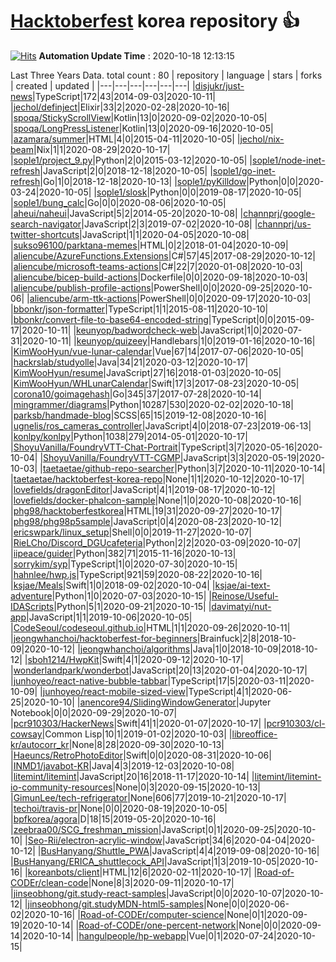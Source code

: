 # [Hacktoberfest](https://hacktoberfest.digitalocean.com/) korea repository :thumbsup: 
[![Hits](https://hits.seeyoufarm.com/api/count/incr/badge.svg?url=https%3A%2F%2Fgithub.com%2Ftaetaetae%2Fhacktoberfest-korea-repo&count_bg=%2379C83D&title_bg=%23555555&icon=&icon_color=%23E7E7E7&title=hits&edge_flat=false)](https://hits.seeyoufarm.com)
**Automation Update Time** : 2020-10-18 12:13:15

Last Three Years Data. total count : 80
| repository | language | stars | forks | created | updated |
|---|---|---|---|---|---|
|[disjukr/just-news](https://github.com/disjukr/just-news)|TypeScript|172|43|2014-09-03|2020-10-11|
|[jechol/definject](https://github.com/jechol/definject)|Elixir|33|2|2020-02-28|2020-10-16|
|[spoqa/StickyScrollView](https://github.com/spoqa/StickyScrollView)|Kotlin|13|0|2020-09-02|2020-10-05|
|[spoqa/LongPressListener](https://github.com/spoqa/LongPressListener)|Kotlin|13|0|2020-09-16|2020-10-05|
|[azamara/summer](https://github.com/azamara/summer)|HTML|4|0|2015-04-11|2020-10-05|
|[jechol/nix-beam](https://github.com/jechol/nix-beam)|Nix|1|1|2020-08-29|2020-10-17|
|[sople1/project_9.py](https://github.com/sople1/project_9.py)|Python|2|0|2015-03-12|2020-10-05|
|[sople1/node-inet-refresh](https://github.com/sople1/node-inet-refresh)|JavaScript|2|0|2018-12-18|2020-10-05|
|[sople1/go-inet-refresh](https://github.com/sople1/go-inet-refresh)|Go|1|0|2018-12-18|2020-10-13|
|[sople1/pyKilldow](https://github.com/sople1/pyKilldow)|Python|0|0|2020-03-24|2020-10-05|
|[sople1/slosk](https://github.com/sople1/slosk)|Python|0|0|2019-08-17|2020-10-05|
|[sople1/bung_calc](https://github.com/sople1/bung_calc)|Go|0|0|2020-08-06|2020-10-05|
|[aheui/naheui](https://github.com/aheui/naheui)|JavaScript|5|2|2014-05-20|2020-10-08|
|[channprj/google-search-navigator](https://github.com/channprj/google-search-navigator)|JavaScript|2|3|2019-07-02|2020-10-08|
|[channprj/us-twitter-shortcuts](https://github.com/channprj/us-twitter-shortcuts)|JavaScript|1|1|2020-04-05|2020-10-08|
|[sukso96100/parktana-memes](https://github.com/sukso96100/parktana-memes)|HTML|0|2|2018-01-04|2020-10-09|
|[aliencube/AzureFunctions.Extensions](https://github.com/aliencube/AzureFunctions.Extensions)|C#|57|45|2017-08-29|2020-10-12|
|[aliencube/microsoft-teams-actions](https://github.com/aliencube/microsoft-teams-actions)|C#|22|7|2020-01-08|2020-10-03|
|[aliencube/bicep-build-actions](https://github.com/aliencube/bicep-build-actions)|Dockerfile|0|0|2020-09-18|2020-10-03|
|[aliencube/publish-profile-actions](https://github.com/aliencube/publish-profile-actions)|PowerShell|0|0|2020-09-25|2020-10-06|
|[aliencube/arm-ttk-actions](https://github.com/aliencube/arm-ttk-actions)|PowerShell|0|0|2020-09-17|2020-10-03|
|[bbonkr/json-formatter](https://github.com/bbonkr/json-formatter)|TypeScript|1|1|2015-08-11|2020-10-10|
|[bbonkr/convert-file-to-base64-encoded-string](https://github.com/bbonkr/convert-file-to-base64-encoded-string)|TypeScript|0|0|2015-09-17|2020-10-11|
|[keunyop/badwordcheck-web](https://github.com/keunyop/badwordcheck-web)|JavaScript|1|0|2020-07-31|2020-10-11|
|[keunyop/quizeey](https://github.com/keunyop/quizeey)|Handlebars|1|0|2019-01-16|2020-10-16|
|[KimWooHyun/vue-lunar-calendar](https://github.com/KimWooHyun/vue-lunar-calendar)|Vue|67|14|2017-07-06|2020-10-05|
|[hackrslab/studyolle](https://github.com/hackrslab/studyolle)|Java|34|21|2020-03-12|2020-10-17|
|[KimWooHyun/resume](https://github.com/KimWooHyun/resume)|JavaScript|27|16|2018-01-03|2020-10-05|
|[KimWooHyun/WHLunarCalendar](https://github.com/KimWooHyun/WHLunarCalendar)|Swift|17|3|2017-08-23|2020-10-05|
|[corona10/goimagehash](https://github.com/corona10/goimagehash)|Go|345|37|2017-07-28|2020-10-14|
|[mingrammer/diagrams](https://github.com/mingrammer/diagrams)|Python|10287|530|2020-02-02|2020-10-18|
|[parksb/handmade-blog](https://github.com/parksb/handmade-blog)|SCSS|65|15|2019-12-08|2020-10-16|
|[ugnelis/ros_cameras_controller](https://github.com/ugnelis/ros_cameras_controller)|JavaScript|4|0|2018-07-23|2019-06-13|
|[konlpy/konlpy](https://github.com/konlpy/konlpy)|Python|1038|279|2014-05-01|2020-10-17|
|[ShoyuVanilla/FoundryVTT-Chat-Portrait](https://github.com/ShoyuVanilla/FoundryVTT-Chat-Portrait)|TypeScript|3|7|2020-05-16|2020-10-04|
|[ShoyuVanilla/FoundryVTT-CGMP](https://github.com/ShoyuVanilla/FoundryVTT-CGMP)|JavaScript|3|3|2020-05-19|2020-10-03|
|[taetaetae/github-repo-searcher](https://github.com/taetaetae/github-repo-searcher)|Python|3|7|2020-10-11|2020-10-14|
|[taetaetae/hacktoberfest-korea-repo](https://github.com/taetaetae/hacktoberfest-korea-repo)|None|1|1|2020-10-12|2020-10-17|
|[lovefields/dragonEditor](https://github.com/lovefields/dragonEditor)|JavaScript|4|1|2019-08-17|2020-10-12|
|[lovefields/docker-phalcon-sample](https://github.com/lovefields/docker-phalcon-sample)|None|1|0|2020-10-08|2020-10-16|
|[phg98/hacktoberfestkorea](https://github.com/phg98/hacktoberfestkorea)|HTML|19|31|2020-09-27|2020-10-17|
|[phg98/phg98p5sample](https://github.com/phg98/phg98p5sample)|JavaScript|0|4|2020-08-23|2020-10-12|
|[ericswpark/linux_setup](https://github.com/ericswpark/linux_setup)|Shell|0|0|2019-11-27|2020-10-07|
|[RieLCho/Discord_DGUcafeteria](https://github.com/RieLCho/Discord_DGUcafeteria)|Python|2|2|2020-03-09|2020-10-07|
|[iipeace/guider](https://github.com/iipeace/guider)|Python|382|71|2015-11-16|2020-10-13|
|[sorrykim/syp](https://github.com/sorrykim/syp)|TypeScript|1|0|2020-07-30|2020-10-15|
|[hahnlee/hwp.js](https://github.com/hahnlee/hwp.js)|TypeScript|921|59|2020-08-22|2020-10-16|
|[ksjae/Meals](https://github.com/ksjae/Meals)|Swift|1|0|2018-09-02|2020-10-04|
|[ksjae/ai-text-adventure](https://github.com/ksjae/ai-text-adventure)|Python|1|0|2020-07-03|2020-10-15|
|[Reinose/Useful-IDAScripts](https://github.com/Reinose/Useful-IDAScripts)|Python|5|1|2020-09-21|2020-10-15|
|[davimatyi/nut-app](https://github.com/davimatyi/nut-app)|JavaScript|1|1|2019-10-06|2020-10-05|
|[CodeSeoul/codeseoul.github.io](https://github.com/CodeSeoul/codeseoul.github.io)|HTML|1|1|2020-09-26|2020-10-11|
|[jeongwhanchoi/hacktoberfest-for-beginners](https://github.com/jeongwhanchoi/hacktoberfest-for-beginners)|Brainfuck|2|8|2018-10-09|2020-10-12|
|[jeongwhanchoi/algorithms](https://github.com/jeongwhanchoi/algorithms)|Java|1|0|2018-10-09|2018-10-12|
|[sboh1214/HwpKit](https://github.com/sboh1214/HwpKit)|Swift|4|1|2020-09-12|2020-10-17|
|[wonderlandpark/wonderbot](https://github.com/wonderlandpark/wonderbot)|JavaScript|20|13|2020-01-04|2020-10-17|
|[junhoyeo/react-native-bubble-tabbar](https://github.com/junhoyeo/react-native-bubble-tabbar)|TypeScript|17|5|2020-03-11|2020-10-09|
|[junhoyeo/react-mobile-sized-view](https://github.com/junhoyeo/react-mobile-sized-view)|TypeScript|4|1|2020-06-25|2020-10-10|
|[anencore94/SlidingWindowGenerator](https://github.com/anencore94/SlidingWindowGenerator)|Jupyter Notebook|0|0|2020-09-29|2020-10-07|
|[pcr910303/HackerNews](https://github.com/pcr910303/HackerNews)|Swift|41|1|2020-01-07|2020-10-17|
|[pcr910303/cl-cowsay](https://github.com/pcr910303/cl-cowsay)|Common Lisp|10|1|2019-01-02|2020-10-03|
|[libreoffice-kr/autocorr_kr](https://github.com/libreoffice-kr/autocorr_kr)|None|8|28|2020-09-30|2020-10-13|
|[Haeuncs/RetroPhotoEditor](https://github.com/Haeuncs/RetroPhotoEditor)|Swift|0|0|2020-08-31|2020-10-06|
|[INMD1/javabot-KR](https://github.com/INMD1/javabot-KR)|Java|4|3|2019-12-03|2020-10-08|
|[litemint/litemint](https://github.com/litemint/litemint)|JavaScript|20|16|2018-11-17|2020-10-14|
|[litemint/litemint-io-community-resources](https://github.com/litemint/litemint-io-community-resources)|None|0|3|2020-09-15|2020-10-13|
|[GimunLee/tech-refrigerator](https://github.com/GimunLee/tech-refrigerator)|None|606|77|2019-10-21|2020-10-17|
|[techoi/travis-pr](https://github.com/techoi/travis-pr)|None|0|0|2020-08-19|2020-10-05|
|[bpfkorea/agora](https://github.com/bpfkorea/agora)|D|18|15|2019-05-20|2020-10-16|
|[zeebraa00/SCG_freshman_mission](https://github.com/zeebraa00/SCG_freshman_mission)|JavaScript|0|1|2020-09-25|2020-10-10|
|[Seo-Rii/electron-acrylic-window](https://github.com/Seo-Rii/electron-acrylic-window)|JavaScript|34|6|2020-04-04|2020-10-12|
|[BusHanyang/Shuttle_PWA](https://github.com/BusHanyang/Shuttle_PWA)|JavaScript|4|4|2019-09-08|2020-10-16|
|[BusHanyang/ERICA_shuttlecock_API](https://github.com/BusHanyang/ERICA_shuttlecock_API)|JavaScript|1|3|2019-10-05|2020-10-16|
|[koreanbots/client](https://github.com/koreanbots/client)|HTML|12|6|2020-02-11|2020-10-17|
|[Road-of-CODEr/clean-code](https://github.com/Road-of-CODEr/clean-code)|None|8|3|2020-09-11|2020-10-17|
|[jinseobhong/git.study-react-samples](https://github.com/jinseobhong/git.study-react-samples)|JavaScript|0|0|2020-10-07|2020-10-12|
|[jinseobhong/git.studyMDN-html5-samples](https://github.com/jinseobhong/git.studyMDN-html5-samples)|None|0|0|2020-06-02|2020-10-16|
|[Road-of-CODEr/computer-science](https://github.com/Road-of-CODEr/computer-science)|None|0|1|2020-09-19|2020-10-14|
|[Road-of-CODEr/one-percent-network](https://github.com/Road-of-CODEr/one-percent-network)|None|0|0|2020-09-14|2020-10-14|
|[hangulpeople/hp-webapp](https://github.com/hangulpeople/hp-webapp)|Vue|0|1|2020-07-24|2020-10-15|
